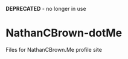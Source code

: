 **DEPRECATED** - no longer in use

NathanCBrown-dotMe
==================

Files for NathanCBrown.Me profile site
